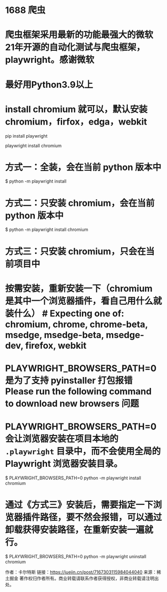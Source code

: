 
# 1688 爬虫

# 爬虫框架采用最新的功能最强大的微软21年开源的自动化测试与爬虫框架，playwright。感谢微软

# 最好用Python3.9以上

# install chromium 就可以，默认安装chromium，firfox，edga，webkit

pip install playwright

playwright install chromium

# 方式一：全装，会在当前 python 版本中

$ python -m playwright install

# 方式二：只安装 chromium，会在当前 python 版本中

$ python -m playwright install chromium

# 方式三：只安装 chromium，只会在当前项目中

# 按需安装，重新安装一下（chromium 是其中一个浏览器插件，看自己用什么就装什么） # Expecting one of: chromium, chrome, chrome-beta, msedge, msedge-beta, msedge-dev, firefox, webkit

# PLAYWRIGHT_BROWSERS_PATH=0 是为了支持 pyinstaller 打包报错 Please run the following command to download new browsers 问题

# PLAYWRIGHT_BROWSERS_PATH=0 会让浏览器安装在项目本地的 `.playwright` 目录中，而不会使用全局的 Playwright 浏览器安装目录。

$ PLAYWRIGHT_BROWSERS_PATH=0 python -m playwright install chromium

# 通过《方式三》安装后，需要指定一下浏览器插件路径，要不然会报错，可以通过卸载获得安装路径，在重新安装一遍就行。

$ PLAYWRIGHT_BROWSERS_PATH=0 python -m playwright uninstall chromium

作者：卡尔特斯
链接：https://juejin.cn/post/7167303115984044040
来源：稀土掘金
著作权归作者所有。商业转载请联系作者获得授权，非商业转载请注明出处。
